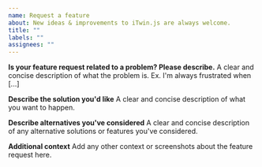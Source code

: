 ```yaml
---
name: Request a feature
about: New ideas & improvements to iTwin.js are always welcome.
title: ""
labels: ""
assignees: ""
---
```


<!--
Thanks for helping make iTwin.js better!

When suggesting an idea, give examples of the intended use case. Features that benefit the wider community are more likely to be prioritized.

The best way to get your ideas into iTwin.js is to help us! We love contributions and are always happy to be provide feedback and advice. Check out the contributor guide to get started:

https://github.com/imodeljs/imodeljs/blob/master/CONTRIBUTING.md
-->

**Is your feature request related to a problem? Please describe.**
A clear and concise description of what the problem is. Ex. I'm always frustrated when [...]

**Describe the solution you'd like**
A clear and concise description of what you want to happen.

**Describe alternatives you've considered**
A clear and concise description of any alternative solutions or features you've considered.

**Additional context**
Add any other context or screenshots about the feature request here.
